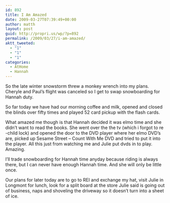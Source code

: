 ```yaml
---
id: 892
title: I Am Amazed
date: 2009-03-27T07:39:49+00:00
author: matth
layout: post
guid: http://propri.us/wp/?p=892
permalink: /2009/03/27/i-am-amazed/
aktt_tweeted:
  - "1"
  - "1"
  - "1"
categories:
  - AtHome
  - Hannah
---
```

So the late winter snowstorm threw a monkey wrench into my plans. Cheryle and Paul&#8217;s flight was canceled so I get to swap snowboarding for Hannah duty.

So far today we have had our morning coffee and milk, opened and closed the blinds over fifty times and played 52 card pickup with the flash cards.

What amazed me though is that Hannah decided it was elmo time and she didn&#8217;t want to read the books. She went over the the tv (which i forgot to re -child lock) and opened the door to the DVD player where her elmo DVD&#8217;s are, picked up Sesame Street &#8211; Count With Me DVD and tried to put it into the player. All this just from watching me and Julie put dvds in to play. Amazing.

I&#8217;ll trade snowboarding for Hannah time anyday because riding is always there, but I can never have enough Hannah time. And she will only be little once.

Our plans for later today are to go to REI and exchange my hat, visit Julie in Longmont for lunch, look for a split board at the store Julie said is going out of business, naps and shoveling the driveway so it doesn&#8217;t turn into a<!--more--> sheet of ice.